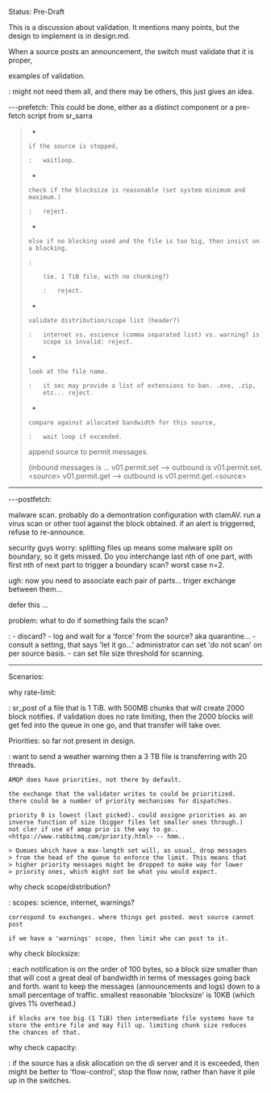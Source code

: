 Status: Pre-Draft

This is a discussion about validation. It mentions many points, but the
design to implement is in design.md.

When a source posts an announcement, the switch must validate that it is
proper,

examples of validation.

:   might not need them all, and there may be others, this just gives an
    idea.

---prefetch: This could be done, either as a distinct component or a
pre-fetch script from sr\_sarra

> -   
>
>     if the source is stopped,
>
>     :   waitloop.
>
> -   
>
>     check if the blocksize is reasonable (set system minimum and maximum.)
>
>     :   reject.
>
> -   
>
>     else if no blocking used and the file is too big, then insist on a blocking.
>
>     :   
>
>         (ie. 1 TiB file, with no chunking?)
>
>         :   reject.
>
> -   
>
>     validate distribution/scope list (header?)
>
>     :   internet vs. escience (comma separated list) vs. warning? is
>         scope is invalid: reject.
>
> -   
>
>     look at the file name.
>
>     :   it sec may provide a list of extensions to ban. .exe, .zip,
>         etc... reject.
>
> -   
>
>     compare against allocated bandwidth for this source,
>
>     :   wait loop if exceeded.
>
> append source to permit messages.
>
> (inbound messages is ... v01.permit.set --\> outbound is
> v01.permit.set.\<source\> v01.permit.get --\> outbound is
> v01.permit.get.\<source\>

---

---postfetch:

malware scan. probably do a demontration configuration with clamAV. run
a virus scan or other tool against the block obtained. if an alert is
triggerred, refuse to re-announce.

security guys worry: splitting files up means some malware split on
boundary, so it gets missed. Do you interchange last nth of one part,
with first nth of next part to trigger a boundary scan? worst case n=2.

ugh: now you need to associate each pair of parts... triger exchange
between them...

defer this ...

problem: what to do if something fails the scan?

:   -   discard?
    -   log and wait for a 'force' from the source? aka quarantine...
    -   consult a setting, that says 'let it go...' administrator can
        set 'do not scan' on per source basis.
    -   can set file size threshold for scanning.

---

Scenarios:

why rate-limit:

:   sr\_post of a file that is 1 TiB. with 500MB chunks that will create
    2000 block notifies. if validation does no rate limiting, then the
    2000 blocks will get fed into the queue in one go, and that transfer
    will take over.

Priorities: so far not present in design.

:   want to send a weather warning then a 3 TB file is transferring with
    20 threads.

    AMQP does have priorities, not there by default.

    the exchange that the validator writes to could be prioritized.
    there could be a number of priority mechanisms for dispatches.

    priority 0 is lowest (last picked). could assigne priorities as an
    inverse function of size (bigger files let smaller ones through.)
    not cler if use of amqp prio is the way to go..
    <https://www.rabbitmq.com/priority.html> -- hmm..

    > Queues which have a max-length set will, as usual, drop messages
    > from the head of the queue to enforce the limit. This means that
    > higher priority messages might be dropped to make way for lower
    > priority ones, which might not be what you would expect.

why check scope/distribution?

:   scopes: science, internet, warnings?

    correspond to exchanges. where things get posted. most source cannot
    post

    if we have a 'warnings' scope, then limit who can post to it.

why check blocksize:

:   each notification is on the order of 100 bytes, so a block size
    smaller than that will cost a great deal of bandwidth in terms of
    messages going back and forth. want to keep the messages
    (announcements and logs) down to a small percentage of traffic.
    smallest reasonable 'blocksize' is 10KB (which gives 1% overhead.)

    if blocks are too big (1 TiB) then intermediate file systems have to
    store the entire file and may fill up. limiting chunk size reduces
    the chances of that.

why check capacity:

:   if the source has a disk allocation on the di server and it is
    exceeded, then might be better to 'flow-control', stop the flow now,
    rather than have it pile up in the switches.
